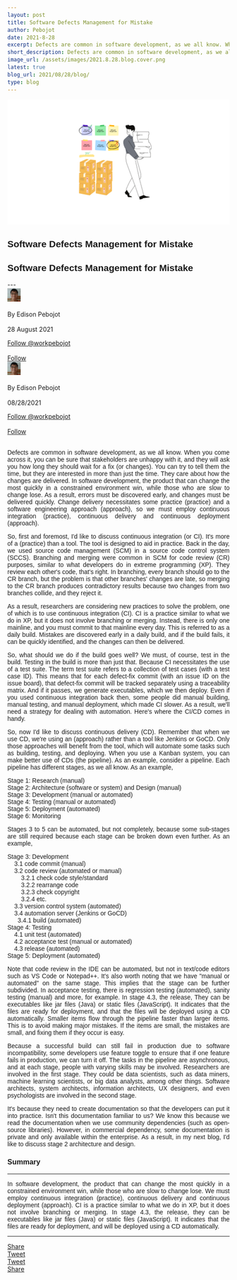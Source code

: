 ```yaml
---
layout: post
title: Software Defects Management for Mistake
author: Pebojot
date: 2021-8-28
excerpt: Defects are common in software development, as we all know. When you come across it, you can be sure that stakeholders are unhappy with it, and they will ask you how long they should wait for a fix (or changes).
short_description: Defects are common in software development, as we all know. When you come across it, you can be sure that stakeholders are unhappy with it
image_url: /assets/images/2021.8.28.blog.cover.png
latest: true
blog_url: 2021/08/28/blog/
type: blog
---
```

<img src="/assets/images/2021.8.28.blog.cover.png" class="rounded img-fluid" alt="cover">

<div class="desktop__size" style="text-align: justify;word-break: keep-all;font-family:sans-serif;">
    <h2>Software Defects Management for Mistake</h2>
</div>
<div class="mobile__size" style="text-align: justify;word-break: keep-all;font-family:sans-serif;">
    <h2>Software Defects Management for Mistake</h2>
</div>
---

<div class="desktop__size">
    <div class="d-flex align-items-center">
    <div class="align-self-center">
        <small class="text-muted">
        <img src="/assets/images/2x2.webp" width="30" height="30" class="img-fluid rounded-circle"
            alt="Edison Pebojot">
        </small>
    </div>
      &nbsp;
      <div class="align-self-center">
        By Edison Pebojot
      </div>
      &nbsp;
      <div class="align-self-center">
        28 August 2021
      </div>
    </div>
    <p></p>
    <div class="d-flex align-items-center">
      <div class="align-self-center">
        <a href="https://twitter.com/workpebojot?ref_src=twsrc%5Etfw" class="twitter-follow-button" data-size="large"
          data-show-screen-name="false" data-show-count="false">Follow @workpebojot</a>
        <script async src="https://platform.twitter.com/widgets.js" charset="utf-8"></script>
      </div>
      &nbsp;
      <div class="align-self-center">
        <a class="github-button" href="https://github.com/workpebojot"
          data-color-scheme="no-preference: light; light: light; dark: light;" data-size="large"
          aria-label="Follow @workpebojot on GitHub">Follow</a>
      </div>
    </div>
 </div>


<div class="mobile__size">
    <div class="d-flex align-items-center">
        <div class="align-self-center">
            <small class="text-muted">
                <img src="/assets/images/2x2.webp" width="30" height="30" class="img-fluid rounded-circle"  alt="Edison Pebojot">
            </small>
        </div>
        &nbsp;
        <div class="align-self-center">
            By Edison Pebojot
        </div>
        &nbsp;
        <div class="align-self-center flex-grow-1">
            08/28/2021
        </div>
    </div>
    <p></p>
    <div class="d-flex align-items-center justify-content-start">
        <div class="align-self-center">
            <a href="https://twitter.com/workpebojot?ref_src=twsrc%5Etfw" class="twitter-follow-button align-self-center" data-show-screen-name="false" data-show-count="false">Follow @workpebojot</a><script async src="https://platform.twitter.com/widgets.js" charset="utf-8"></script>
        </div>
        &nbsp;
        <div class="align-self-center">
            <a class="github-button align-self-center" href="https://github.com/workpebojot" aria-label="Follow @workpebojot on GitHub">Follow</a>
        </div>
    </div>
</div>
<br />
  <div style="text-align: justify;word-break: keep-all;font-family:sans-serif;">
    <p>
        Defects are common in software development, as we all know. When you come across it, you can be sure that stakeholders are unhappy with it, and they will ask you how long they should wait for a fix (or changes). You can try to tell them the time, but they are interested in more than just the time. They care about how the changes are delivered. In software development, the product that can change the most quickly in a constrained environment win, while those who are slow to change lose. As a result, errors must be discovered early, and changes must be delivered quickly. Change delivery necessitates some practice (practice) and a software engineering approach (approach), so we must employ continuous integration (practice), continuous delivery and continuous deployment (approach).
    </p>
    <p>
         So, first and foremost, I'd like to discuss continuous integration (or CI). It's more of a (practice) than a tool. The tool is designed to aid in practice. Back in the day, we used source code management (SCM) in a source code control system (SCCS). Branching and merging were common in SCM for code review (CR) purposes, similar to what developers do in extreme programming (XP). They review each other's code, that's right. In branching, every branch should go to the CR branch, but the problem is that other branches' changes are late, so merging to the CR branch produces contradictory results because two changes from two branches collide, and they reject it.
    </p>
    <p>
        As a result, researchers are considering new practices to solve the problem, one of which is to use continuous integration (CI). CI is a practice similar to what we do in XP, but it does not involve branching or merging. Instead, there is only one mainline, and you must commit to that mainline every day. This is referred to as a daily build. Mistakes are discovered early in a daily build, and if the build fails, it can be quickly identified, and the changes can then be delivered.
    </p>
    <p>
        So, what should we do if the build goes well? We must, of course, test in the build. Testing in the build is more than just that. Because CI necessitates the use of a test suite. The term test suite refers to a collection of test cases (with a test case ID). This means that for each defect-fix commit (with an issue ID on the issue board), that defect-fix commit will be tracked separately using a traceability matrix. And if it passes, we generate executables, which we then deploy. Even if you used continuous integration back then, some people did manual building, manual testing, and manual deployment, which made CI slower. As a result, we'll need a strategy for dealing with automation. Here's where the CI/CD comes in handy.
    </p>
    <p>
       So, now I'd like to discuss continuous delivery (CD). Remember that when we use CD, we're using an (approach) rather than a tool like Jenkins or GoCD. Only those approaches will benefit from the tool, which will automate some tasks such as building, testing, and deploying. When you use a Kanban system, you can make better use of CDs (the pipeline). As an example, consider a pipeline. Each pipeline has different stages, as we all know. As an example, 
    </p>
    <p>
        Stage 1: Research (manual) <br>
        Stage 2: Architecture (software or system) and Design (manual) <br>
        Stage 3: Development (manual or automated) <br>
        Stage 4: Testing (manual or automated) <br>
        Stage 5: Deployment (automated) <br>
        Stage 6: Monitoring <br>
    </p>
    <p>
        Stages 3 to 5 can be automated, but not completely, because some sub-stages are still required because each stage can be broken down even further. As an example,
    </p>
    <p>
        Stage 3: Development <br>
        &nbsp; &nbsp; 3.1 code commit (manual) <br>
        &nbsp; &nbsp; 3.2 code review (automated or manual) <br>
        &nbsp; &nbsp; &nbsp; &nbsp; 3.2.1 check code style/standard <br>
        &nbsp; &nbsp; &nbsp; &nbsp; 3.2.2 rearrange code <br>
        &nbsp; &nbsp; &nbsp; &nbsp; 3.2.3 check copyright <br>
        &nbsp; &nbsp; &nbsp; &nbsp; 3.2.4 etc. <br>
        &nbsp; &nbsp; 3.3 version control system (automated) <br>
        &nbsp; &nbsp; 3.4 automation server (Jenkins or GoCD) <br>
        &nbsp; &nbsp; &nbsp; 3.4.1 build (automated) <br>
        Stage 4: Testing <br>
        &nbsp; &nbsp; 4.1 unit test (automated) <br>
        &nbsp; &nbsp; 4.2 acceptance test (manual or automated) <br>
        &nbsp; &nbsp; 4.3 release (automated) <br>
        Stage 5: Deployment (automated)
    </p>
    <p>
        Note that code review in the IDE can be automated, but not in text/code editors such as VS Code or Notepad++. It's also worth noting that we have "manual or automated" on the same stage. This implies that the stage can be further subdivided. In acceptance testing, there is regression testing (automated), sanity testing (manual) and more, for example. In stage 4.3, the release, They can be executables like jar files (Java) or static files (JavaScript). It indicates that the files are ready for deployment, and that the files will be deployed using a CD automatically. Smaller items flow through the pipeline faster than larger items. This is to avoid making major mistakes. If the items are small, the mistakes are small, and fixing them if they occur is easy.
    </p>
    <p>
        Because a successful build can still fail in production due to software incompatibility, some developers use feature toggle to ensure that if one feature fails in production, we can turn it off. The tasks in the pipeline are asynchronous, and at each stage, people with varying skills may be involved. Researchers are involved in the first stage. They could be data scientists, such as data miners, machine learning scientists, or big data analysts, among other things. Software architects, system architects, information architects, UX designers, and even psychologists are involved in the second stage.
    </p>
    <p>
        It's because they need to create documentation so that the developers can put it into practice. Isn't this documentation familiar to us? We know this because we read the documentation when we use community dependencies (such as open-source libraries). However, in commercial dependency, some documentation is private and only available within the enterprise. As a result, in my next blog, I'd like to discuss stage 2 architecture and design.
    </p>
    <h3>Summary</h3>
    <hr />
    <p>
        In software development, the product that can change the most quickly in a constrained environment win, while those who are slow to change lose. We must employ continuous integration (practice), continuous delivery and continuous deployment (approach). CI is a practice similar to what we do in XP, but it does not involve branching or merging. In stage 4.3, the release, they can be executables like jar files (Java) or static files (JavaScript). It indicates that the files are ready for deployment, and will be deployed using a CD automatically.
    </p>
  </div>
<hr />
<div class="desktop__size">
  <div class="d-flex align-items-center justify-content-start">
    <div class="align-self-center">
      <div class="fb-share-button align-self-center" style="vertical-align: super;top:-2px" data-href="https://www.pebojot.com/2022/08/28/blog/" data-layout="button" data-size="large"><a target="_blank" href="https://www.facebook.com/sharer/sharer.php?u=https%3A%2F%2Fdevelopers.facebook.com%2Fdocs%2Fplugins%2F&amp;src=sdkpreparse" class="fb-xfbml-parse-ignore">Share</a></div>
    </div>
    <div class="align-self-center">
      <a href="https://twitter.com/share?ref_src=twsrc%5Etfw" class="twitter-share-button" data-size="large"
        data-show-screen-name="false" data-show-count="false" data-via="workpebojot">Tweet</a>
      <script async src="https://platform.twitter.com/widgets.js" charset="utf-8"></script>
    </div>
  </div>
</div>

<div class="mobile__size">
    <div class="d-flex align-items-center justify-content-start">
        <div class="align-self-center">
            <a href="https://twitter.com/share?ref_src=twsrc%5Etfw" class="twitter-share-button align-self-center" data-show-screen-name="false" data-show-count="false" data-via="workpebojot">Tweet</a><script async src="https://platform.twitter.com/widgets.js" charset="utf-8"></script>
        </div>
        <div class="align-self-center">
            <div class="fb-share-button align-self-center" style="vertical-align: super;top:-2px" data-href="https://www.pebojot.com/2022/08/28/blog/" data-layout="button" data-size="small"><a target="_blank" href="https://www.facebook.com/sharer/sharer.php?u=https%3A%2F%2Fdevelopers.facebook.com%2Fdocs%2Fplugins%2F&amp;src=sdkpreparse" class="fb-xfbml-parse-ignore">Share</a></div>
        </div>
    </div>
</div>
<br />
<br />
<br />
<br />
<br />